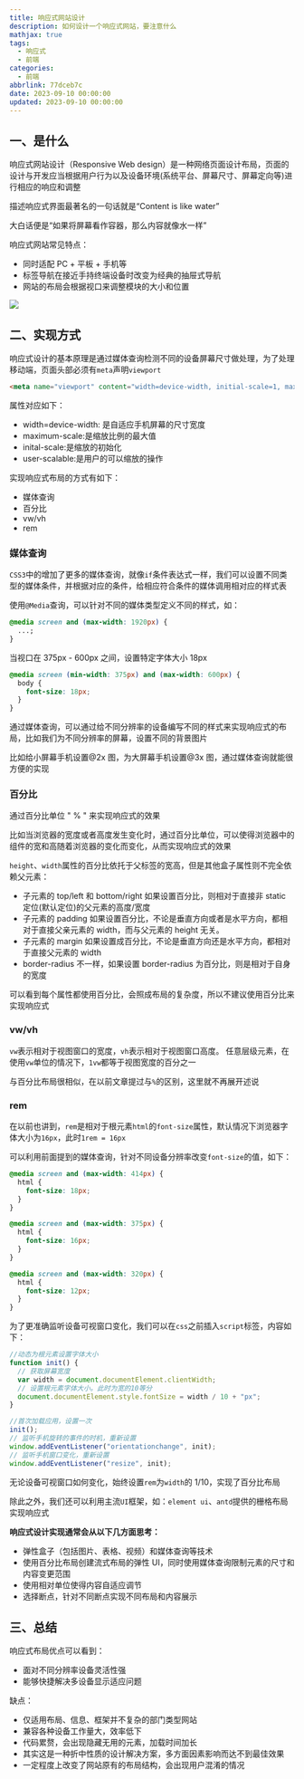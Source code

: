 ```yaml
---
title: 响应式网站设计
description: 如何设计一个响应式网站，要注意什么
mathjax: true
tags:
  - 响应式
  - 前端
categories:
  - 前端
abbrlink: 77dceb7c
date: 2023-09-10 00:00:00
updated: 2023-09-10 00:00:00
---
```


## 一、是什么

响应式网站设计（Responsive Web design）是一种网络页面设计布局，页面的设计与开发应当根据用户行为以及设备环境(系统平台、屏幕尺寸、屏幕定向等)进行相应的响应和调整

描述响应式界面最著名的一句话就是“Content is like water”

大白话便是“如果将屏幕看作容器，那么内容就像水一样”

响应式网站常见特点：

- 同时适配 PC + 平板 + 手机等
- 标签导航在接近手持终端设备时改变为经典的抽屉式导航
- 网站的布局会根据视口来调整模块的大小和位置

![](https://fastly.jsdelivr.net/gh/1405720461/blog_img@main/study/44.png)

## 二、实现方式

响应式设计的基本原理是通过媒体查询检测不同的设备屏幕尺寸做处理，为了处理移动端，页面头部必须有`meta`声明`viewport`

```html
<meta name="viewport" content="width=device-width, initial-scale=1, maximum-scale=1, user-scalable=no”>
```

属性对应如下：

- width=device-width: 是自适应手机屏幕的尺寸宽度
- maximum-scale:是缩放比例的最大值
- inital-scale:是缩放的初始化
- user-scalable:是用户的可以缩放的操作

实现响应式布局的方式有如下：

- 媒体查询
- 百分比
- vw/vh
- rem

### 媒体查询

`CSS3`中的增加了更多的媒体查询，就像`if`条件表达式一样，我们可以设置不同类型的媒体条件，并根据对应的条件，给相应符合条件的媒体调用相对应的样式表

使用`@Media`查询，可以针对不同的媒体类型定义不同的样式，如：

```css
@media screen and (max-width: 1920px) {
  ...;
}
```

当视口在 375px - 600px 之间，设置特定字体大小 18px

```css
@media screen (min-width: 375px) and (max-width: 600px) {
  body {
    font-size: 18px;
  }
}
```

通过媒体查询，可以通过给不同分辨率的设备编写不同的样式来实现响应式的布局，比如我们为不同分辨率的屏幕，设置不同的背景图片

比如给小屏幕手机设置@2x 图，为大屏幕手机设置@3x 图，通过媒体查询就能很方便的实现

### 百分比

通过百分比单位 " % " 来实现响应式的效果

比如当浏览器的宽度或者高度发生变化时，通过百分比单位，可以使得浏览器中的组件的宽和高随着浏览器的变化而变化，从而实现响应式的效果

`height`、`width`属性的百分比依托于父标签的宽高，但是其他盒子属性则不完全依赖父元素：

- 子元素的 top/left 和 bottom/right 如果设置百分比，则相对于直接非 static 定位(默认定位)的父元素的高度/宽度
- 子元素的 padding 如果设置百分比，不论是垂直方向或者是水平方向，都相对于直接父亲元素的 width，而与父元素的 height 无关。
- 子元素的 margin 如果设置成百分比，不论是垂直方向还是水平方向，都相对于直接父元素的 width
- border-radius 不一样，如果设置 border-radius 为百分比，则是相对于自身的宽度

可以看到每个属性都使用百分比，会照成布局的复杂度，所以不建议使用百分比来实现响应式

### vw/vh

`vw`表示相对于视图窗口的宽度，`vh`表示相对于视图窗口高度。 任意层级元素，在使用`vw`单位的情况下，`1vw`都等于视图宽度的百分之一

与百分比布局很相似，在以前文章提过与`%`的区别，这里就不再展开述说

### rem

在以前也讲到，`rem`是相对于根元素`html`的`font-size`属性，默认情况下浏览器字体大小为`16px`，此时`1rem = 16px`

可以利用前面提到的媒体查询，针对不同设备分辨率改变`font-size`的值，如下：

```css
@media screen and (max-width: 414px) {
  html {
    font-size: 18px;
  }
}

@media screen and (max-width: 375px) {
  html {
    font-size: 16px;
  }
}

@media screen and (max-width: 320px) {
  html {
    font-size: 12px;
  }
}
```

为了更准确监听设备可视窗口变化，我们可以在`css`之前插入`script`标签，内容如下：

```js
//动态为根元素设置字体大小
function init() {
  // 获取屏幕宽度
  var width = document.documentElement.clientWidth;
  // 设置根元素字体大小。此时为宽的10等分
  document.documentElement.style.fontSize = width / 10 + "px";
}

//首次加载应用，设置一次
init();
// 监听手机旋转的事件的时机，重新设置
window.addEventListener("orientationchange", init);
// 监听手机窗口变化，重新设置
window.addEventListener("resize", init);
```

无论设备可视窗口如何变化，始终设置`rem`为`width`的 1/10，实现了百分比布局

除此之外，我们还可以利用主流`UI`框架，如：`element ui`、`antd`提供的栅格布局实现响应式

**响应式设计实现通常会从以下几方面思考：**

- 弹性盒子（包括图片、表格、视频）和媒体查询等技术
- 使用百分比布局创建流式布局的弹性 UI，同时使用媒体查询限制元素的尺寸和内容变更范围
- 使用相对单位使得内容自适应调节
- 选择断点，针对不同断点实现不同布局和内容展示

## 三、总结

响应式布局优点可以看到：

- 面对不同分辨率设备灵活性强
- 能够快捷解决多设备显示适应问题

缺点：

- 仅适用布局、信息、框架并不复杂的部门类型网站
- 兼容各种设备工作量大，效率低下
- 代码累赘，会出现隐藏无用的元素，加载时间加长
- 其实这是一种折中性质的设计解决方案，多方面因素影响而达不到最佳效果
- 一定程度上改变了网站原有的布局结构，会出现用户混淆的情况
